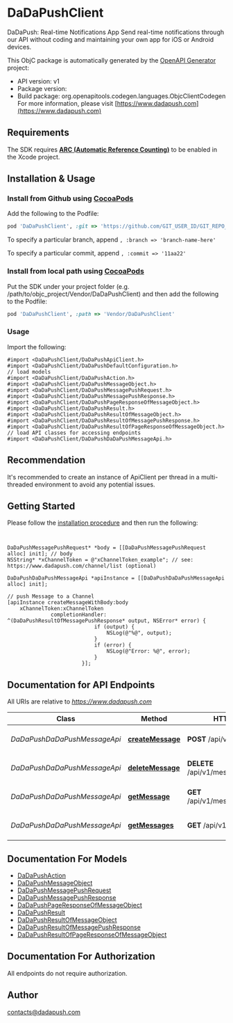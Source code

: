 # DaDaPushClient

DaDaPush: Real-time Notifications App Send real-time notifications through our API without coding and maintaining your own app for iOS or Android devices.

This ObjC package is automatically generated by the [OpenAPI Generator](https://openapi-generator.tech) project:

- API version: v1
- Package version: 
- Build package: org.openapitools.codegen.languages.ObjcClientCodegen
For more information, please visit [https://www.dadapush.com](https://www.dadapush.com)

## Requirements

The SDK requires [**ARC (Automatic Reference Counting)**](http://stackoverflow.com/questions/7778356/how-to-enable-disable-automatic-reference-counting) to be enabled in the Xcode project.

## Installation & Usage
### Install from Github using [CocoaPods](https://cocoapods.org/)

Add the following to the Podfile:

```ruby
pod 'DaDaPushClient', :git => 'https://github.com/GIT_USER_ID/GIT_REPO_ID.git'
```

To specify a particular branch, append `, :branch => 'branch-name-here'`

To specify a particular commit, append `, :commit => '11aa22'`

### Install from local path using [CocoaPods](https://cocoapods.org/)

Put the SDK under your project folder (e.g. /path/to/objc_project/Vendor/DaDaPushClient) and then add the following to the Podfile:

```ruby
pod 'DaDaPushClient', :path => 'Vendor/DaDaPushClient'
```

### Usage

Import the following:

```objc
#import <DaDaPushClient/DaDaPushApiClient.h>
#import <DaDaPushClient/DaDaPushDefaultConfiguration.h>
// load models
#import <DaDaPushClient/DaDaPushAction.h>
#import <DaDaPushClient/DaDaPushMessageObject.h>
#import <DaDaPushClient/DaDaPushMessagePushRequest.h>
#import <DaDaPushClient/DaDaPushMessagePushResponse.h>
#import <DaDaPushClient/DaDaPushPageResponseOfMessageObject.h>
#import <DaDaPushClient/DaDaPushResult.h>
#import <DaDaPushClient/DaDaPushResultOfMessageObject.h>
#import <DaDaPushClient/DaDaPushResultOfMessagePushResponse.h>
#import <DaDaPushClient/DaDaPushResultOfPageResponseOfMessageObject.h>
// load API classes for accessing endpoints
#import <DaDaPushClient/DaDaPushDaDaPushMessageApi.h>

```

## Recommendation

It's recommended to create an instance of ApiClient per thread in a multi-threaded environment to avoid any potential issues.

## Getting Started

Please follow the [installation procedure](#installation--usage) and then run the following:

```objc


DaDaPushMessagePushRequest* *body = [[DaDaPushMessagePushRequest alloc] init]; // body
NSString* *xChannelToken = @"xChannelToken_example"; // see: https://www.dadapush.com/channel/list (optional)

DaDaPushDaDaPushMessageApi *apiInstance = [[DaDaPushDaDaPushMessageApi alloc] init];

// push Message to a Channel
[apiInstance createMessageWithBody:body
    xChannelToken:xChannelToken
              completionHandler: ^(DaDaPushResultOfMessagePushResponse* output, NSError* error) {
                            if (output) {
                                NSLog(@"%@", output);
                            }
                            if (error) {
                                NSLog(@"Error: %@", error);
                            }
                        }];

```

## Documentation for API Endpoints

All URIs are relative to *https://www.dadapush.com*

Class | Method | HTTP request | Description
------------ | ------------- | ------------- | -------------
*DaDaPushDaDaPushMessageApi* | [**createMessage**](docs/DaDaPushDaDaPushMessageApi.md#createmessage) | **POST** /api/v1/message | push Message to a Channel
*DaDaPushDaDaPushMessageApi* | [**deleteMessage**](docs/DaDaPushDaDaPushMessageApi.md#deletemessage) | **DELETE** /api/v1/message/{messageId} | delete a Channel Message
*DaDaPushDaDaPushMessageApi* | [**getMessage**](docs/DaDaPushDaDaPushMessageApi.md#getmessage) | **GET** /api/v1/message/{messageId} | get a Channel Message
*DaDaPushDaDaPushMessageApi* | [**getMessages**](docs/DaDaPushDaDaPushMessageApi.md#getmessages) | **GET** /api/v1/messages | get Message List


## Documentation For Models

 - [DaDaPushAction](docs/DaDaPushAction.md)
 - [DaDaPushMessageObject](docs/DaDaPushMessageObject.md)
 - [DaDaPushMessagePushRequest](docs/DaDaPushMessagePushRequest.md)
 - [DaDaPushMessagePushResponse](docs/DaDaPushMessagePushResponse.md)
 - [DaDaPushPageResponseOfMessageObject](docs/DaDaPushPageResponseOfMessageObject.md)
 - [DaDaPushResult](docs/DaDaPushResult.md)
 - [DaDaPushResultOfMessageObject](docs/DaDaPushResultOfMessageObject.md)
 - [DaDaPushResultOfMessagePushResponse](docs/DaDaPushResultOfMessagePushResponse.md)
 - [DaDaPushResultOfPageResponseOfMessageObject](docs/DaDaPushResultOfPageResponseOfMessageObject.md)


## Documentation For Authorization

 All endpoints do not require authorization.


## Author

contacts@dadapush.com


